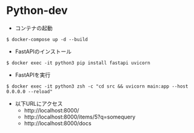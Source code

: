 # Python-dev
* コンテナの起動
```
$ docker-compose up -d --build
```

* FastAPIのインストール
```
$ docker exec -it python3 pip install fastapi uvicorn
```

* FastAPIを実行
```
$ docker exec -it python3 zsh -c "cd src && uvicorn main:app --host 0.0.0.0 --reload"
```

* 以下URLにアクセス
  * http://localhost:8000/
  * http://localhost:8000/items/5?q=somequery
  * http://localhost:8000/docs